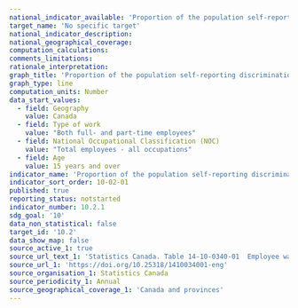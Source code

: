 ```yaml
---
national_indicator_available: 'Proportion of the population self-reporting discrimination or unfair treatment'
target_name: 'No specific target'
national_indicator_description:
national_geographical_coverage:
computation_calculations:
comments_limitations:
rationale_interpretation:
graph_title: 'Proportion of the population self-reporting discrimination or unfair treatment'
graph_type: line
computation_units: Number
data_start_values:
  - field: Geography
    value: Canada
  - field: Type of work
    value: "Both full- and part-time employees"
  - field: National Occupational Classification (NOC)
    value: "Total employees - all occupations"
  - field: Age
    value: 15 years and over
indicator_name: 'Proportion of the population self-reporting discrimination or unfair treatment'
indicator_sort_order: 10-02-01
published: true
reporting_status: notstarted
indicator_number: 10.2.1
sdg_goal: '10'
data_non_statistical: false
target_id: '10.2'
data_show_map: false
source_active_1: true
source_url_text_1: 'Statistics Canada. Table 14-10-0340-01  Employee wages by occupation, annual'
source_url_1: 'https://doi.org/10.25318/1410034001-eng'
source_organisation_1: Statistics Canada
source_periodicity_1: Annual
source_geographical_coverage_1: 'Canada and provinces'
---
```

